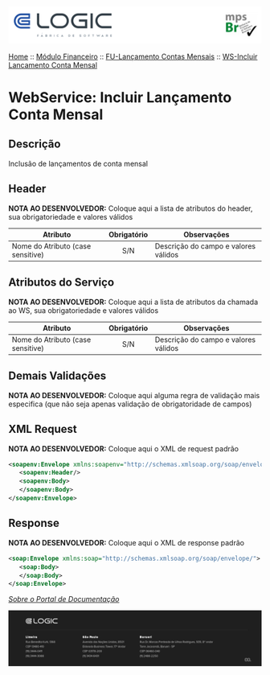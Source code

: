 ![Cabecalho](../../../ReadMe-Anexos/Cabecalho.png)


[Home](../../../ReadMe.md) :: [Módulo Financeiro](../../Modulo-Financeiro.md) :: [FU-Lançamento Contas Mensais](../FU-Lancamento-Contas-Mensais.md) :: [WS-Incluir Lancamento Conta Mensal](WS-Incluir-Lancamento-Conta-Mensal.md)


# WebService: Incluir Lançamento Conta Mensal

## Descrição

Inclusão de lançamentos de conta mensal

## Header

**NOTA AO DESENVOLVEDOR:** Coloque aqui a lista de atributos do header, sua obrigatoriedade e valores válidos

| Atributo                          | Obrigatório | Observações                          |
|-----------------------------------|:-----------:|--------------------------------------|
| Nome do Atributo (case sensitive) |     S/N     | Descrição do campo e valores válidos |


## Atributos do Serviço

**NOTA AO DESENVOLVEDOR:** Coloque aqui a lista de atributos da chamada ao WS, sua obrigatoriedade e valores válidos

| Atributo                          | Obrigatório | Observações                          |
|-----------------------------------|:-----------:|--------------------------------------|
| Nome do Atributo (case sensitive) |     S/N     | Descrição do campo e valores válidos |

## Demais Validações

**NOTA AO DESENVOLVEDOR:** Coloque aqui alguma regra de validação mais especifica (que não seja apenas validação de obrigatoridade de campos)



## XML Request

**NOTA AO DESENVOLVEDOR:** Coloque aqui o XML de request padrão

~~~xml
<soapenv:Envelope xmlns:soapenv="http://schemas.xmlsoap.org/soap/envelope/">
   <soapenv:Header/>
   <soapenv:Body>
   </soapenv:Body>
</soapenv:Envelope>
~~~

## Response

**NOTA AO DESENVOLVEDOR:** Coloque aqui o XML de response padrão

~~~xml
<soap:Envelope xmlns:soap="http://schemas.xmlsoap.org/soap/envelope/">
   <soap:Body>
   </soap:Body>
</soap:Envelope>
~~~

_[Sobre o Portal de Documentação](../../../About/About.md)_

![Rodape](../../../ReadMe-Anexos/Rodape.png)
